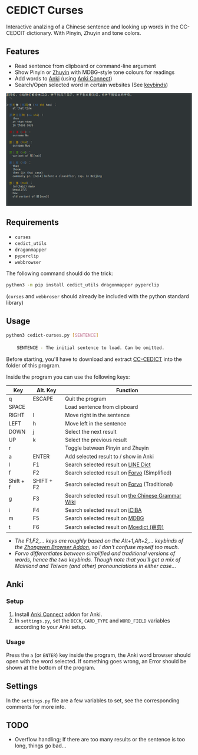 # CEDICT Curses

Interactive analzing of a Chinese sentence and looking up words in the CC-CEDCIT dictionary. With Pinyin, Zhuyin and tone colors.

## __Features__

* Read sentence from clipboard or command-line argument
* Show Pinyin or [Zhuyin](https://en.wikipedia.org/wiki/Bopomofo) with MDBG-style tone colours for readings
* Add words to [Anki](https://apps.ankiweb.net/) (using [Anki Connect](https://foosoft.net/projects/anki-connect/))
* Search/Open selected word in certain websites (See [keybinds](#usage))

![screenshot](Screenshot.png)
  
## __Requirements__

* `curses`
* `cedict_utils`
* `dragonmapper`
* `pyperclip`
* `webbrowser`

The following command should do the trick:

```sh
python3 -m pip install cedict_utils dragonmapper pyperclip
```

(`curses` and `webbroser` should already be included with the python standard library)

## __Usage__

```sh
python3 cedict-curses.py [SENTENCE]

    SENTENCE - The initial sentence to load. Can be omitted.
```

Before starting, you'll have to download and extract [CC-CEDICT](https://www.mdbg.net/chinese/dictionary?page=cedict) into the folder of this program.


Inside the program you can use the following keys:

| Key       | Alt. Key   | Function 
| --------- | ---------- | --- 
| q         | ESCAPE     | Quit the program 
| SPACE     |            | Load sentence from clipboard 
| RIGHT     | l          | Move right in the sentence 
| LEFT      | h          | Move left in the sentence 
| DOWN      | j          | Select the next result 
| UP        | k          | Select the previous result 
| r         |            | Toggle between Pinyin and Zhuyin 
| a         | ENTER      | Add selected result to / show in Anki
| l         | F1         | Search selected result on [LINE Dict](https://dict.naver.com/linedict/zhendict/dict.html#/cnen/home)
| f         | F2         | Search selected result on [Forvo](https://forvo.com) (Simplified)
| Shift + f | SHIFT + F2 | Search selected result on [Forvo](https://forvo.com) (Traditional)
| g         | F3         | Search selected result on [the Chinese Grammar Wiki](https://resources.allsetlearning.com/chinese/grammar/Main_Page)
| i         | F4         | Search selected result on [iCIBA](https://www.iciba.com)
| m         | F5         | Search selected result on [MDBG](https://www.mdbg.net/chinese/dictionary)
| t         | F6         | Search selected result on [Moedict (萌典)](https://moedict.tw)


* _The F1,F2,... keys are roughly based on the Alt+1,Alt+2,... keybinds of the [Zhongwen Browser Addon](https://github.com/cschiller/zhongwen#readme), so I don't confuse myself too much._
* _Forvo differentiates between simplified and traditional versions of words, hence the two keybinds. Though note that you'll get a mix of Mainland and Taiwan (and other) pronounciations in either case..._

## __Anki__

### Setup

1. Install [Anki Connect](https://ankiweb.net/shared/info/2055492159) addon for Anki.
2. In `settings.py`, set the `DECK`, `CARD_TYPE` and `WORD_FIELD` variables according to your Anki setup.

### Usage

Press the `a` (or `ENTER`) key inside the program, the Anki word browser should open with the word selected. If something goes wrong, an Error should be shown at the bottom of the program.

## __Settings__

In the `settings.py` file are a few variables to set, see the corresponding comments for more info.

## __TODO__

* Overflow handling; If there are too many results or the sentence is too long, things go bad...
